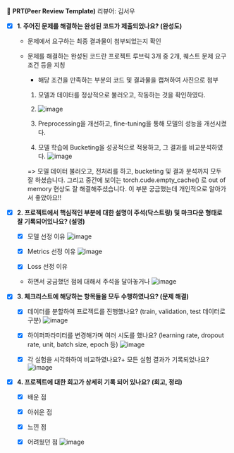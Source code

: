 🔑 **PRT(Peer Review Template)**
리뷰어: 김서우

- [x]  **1. 주어진 문제를 해결하는 완성된 코드가 제출되었나요? (완성도)**
    - 문제에서 요구하는 최종 결과물이 첨부되었는지 확인
    - 문제를 해결하는 완성된 코드란 프로젝트 루브릭 3개 중 2개, 
    퀘스트 문제 요구조건 등을 지칭
        - 해당 조건을 만족하는 부분의 코드 및 결과물을 캡쳐하여 사진으로 첨부
        1. 모델과 데이터를 정상적으로 불러오고, 작동하는 것을 확인하였다.
        2. ![image](https://github.com/user-attachments/assets/9294b060-1498-4245-af24-293eec7d00df)

        3. Preprocessing을 개선하고, fine-tuning을 통해 모델의 성능을 개선시켰다.

        5. 모델 학습에 Bucketing을 성공적으로 적용하고, 그 결과를 비교분석하였다.
           ![image](https://github.com/user-attachments/assets/16d102e4-8ad6-4005-9efe-18069b757f8c)

        => 모델 데이터 불러오고, 전처리를 하고, bucketing 및 결과 분석까지 모두 잘 하셨습니다. 그리고 중간에 보이는 torch.cude.empty_cache() 로 out of memory 현상도 잘 해결해주셨습니다. 이 부분 궁금했는데 개인적으로 알아가서 좋았아요!! 

- [x]  **2. 프로젝트에서 핵심적인 부분에 대한 설명이 주석(닥스트링) 및 마크다운 형태로 잘 기록되어있나요? (설명)**
    - [x]  모델 선정 이유
          ![image](https://github.com/user-attachments/assets/27262be8-56ee-4ac9-930b-294bfd0a4e21)

    - [x]  Metrics 선정 이유
          ![image](https://github.com/user-attachments/assets/665fba80-c962-42da-9681-4c43c680f9ef)

    - [x]  Loss 선정 이유

    - 하면서 궁금했던 점에 대해서 주석을 달아놓거나
       ![image](https://github.com/user-attachments/assets/6d51a89b-3209-40aa-8c56-786e5ead07d9)
  

- [x]  **3. 체크리스트에 해당하는 항목들을 모두 수행하였나요? (문제 해결)**
    - [x]  데이터를 분할하여 프로젝트를 진행했나요? (train, validation, test 데이터로 구분)
              ![image](https://github.com/user-attachments/assets/3f5fc2d9-fec3-46a7-8b96-fb02f8cbdca2)

    - [x]  하이퍼파라미터를 변경해가며 여러 시도를 했나요? (learning rate, dropout rate, unit, batch size, epoch 등)
              ![image](https://github.com/user-attachments/assets/1fdbe3e0-cb05-457d-8a52-bcf0434b2246)

    - [x]  각 실험을 시각화하여 비교하였나요?+ 모든 실험 결과가 기록되었나요?
          ![image](https://github.com/user-attachments/assets/1a663416-4a43-464c-b48f-143d6cfcc788)


- [x]  **4. 프로젝트에 대한 회고가 상세히 기록 되어 있나요? (회고, 정리)**
    - [x]  배운 점
    - [x]  아쉬운 점
    - [x]  느낀 점
    - [x]  어려웠던 점
          ![image](https://github.com/user-attachments/assets/78457e24-557b-4a13-8ec5-c08508ccc217)

